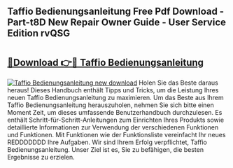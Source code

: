 ## Taffio Bedienungsanleitung Free Pdf Download - Part-t8D New Repair Owner Guide - User Service Edition rvQSG

# <h2><a href="http://df4q2f.blite.top/?on=Taffio+Bedienungsanleitung">🔗Download 👉🔴 Taffio Bedienungsanleitung</a></h2>

[![Taffio Bedienungsanleitung new download](https://i.imgur.com/lujVjoI.png)](http://df4q2f.blite.top/?on=Taffio+Bedienungsanleitung)
Holen Sie das Beste daraus heraus! Dieses Handbuch enthält Tipps und Tricks, um die Leistung Ihres neuen Taffio Bedienungsanleitung zu maximieren. Um das Beste aus Ihrem Taffio Bedienungsanleitung herauszuholen, nehmen Sie sich bitte einen Moment Zeit, um dieses umfassende Benutzerhandbuch durchzulesen. Es enthält Schritt-für-Schritt-Anleitungen zum Einrichten Ihres Produkts sowie detaillierte Informationen zur Verwendung der verschiedenen Funktionen und Funktionen. Mit Funktionen wie der Funktionsliste vereinfacht Ihr neues REDDDDDDD Ihre Aufgaben. Wir sind Ihrem Erfolg verpflichtet, Taffio Bedienungsanleitung. Unser Ziel ist es, Sie zu befähigen, die besten Ergebnisse zu erzielen.
